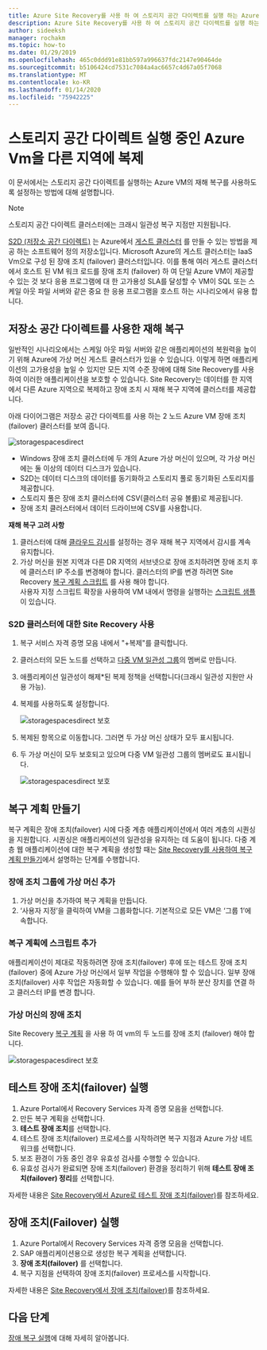 ```yaml
---
title: Azure Site Recovery를 사용 하 여 스토리지 공간 다이렉트를 실행 하는 Azure Vm 복제
description: Azure Site Recovery를 사용 하 여 스토리지 공간 다이렉트를 실행 하는 Azure Vm을 복제 하는 방법을 알아봅니다.
author: sideeksh
manager: rochakm
ms.topic: how-to
ms.date: 01/29/2019
ms.openlocfilehash: 465c0ddd91e81bb597a996637fdc2147e90464de
ms.sourcegitcommit: b5106424cd7531c7084a4ac6657c4d67a05f7068
ms.translationtype: MT
ms.contentlocale: ko-KR
ms.lasthandoff: 01/14/2020
ms.locfileid: "75942225"
---
```

# <a name="replicate-azure-vms-running-storage-spaces-direct-to-another-region"></a>스토리지 공간 다이렉트 실행 중인 Azure Vm을 다른 지역에 복제

이 문서에서는 스토리지 공간 다이렉트를 실행하는 Azure VM의 재해 복구를 사용하도록 설정하는 방법에 대해 설명합니다.

>[!NOTE]
>스토리지 공간 다이렉트 클러스터에는 크래시 일관성 복구 지점만 지원됩니다.
>

[S2D (저장소 공간 다이렉트)](https://docs.microsoft.com/windows-server/storage/storage-spaces/deploy-storage-spaces-direct) 는 Azure에서 [게스트 클러스터](https://blogs.msdn.microsoft.com/clustering/2017/02/14/deploying-an-iaas-vm-guest-clusters-in-microsoft-azure) 를 만들 수 있는 방법을 제공 하는 소프트웨어 정의 저장소입니다.  Microsoft Azure의 게스트 클러스터는 IaaS Vm으로 구성 된 장애 조치 (failover) 클러스터입니다. 이를 통해 여러 게스트 클러스터에서 호스트 된 VM 워크 로드를 장애 조치 (failover) 하 여 단일 Azure VM이 제공할 수 있는 것 보다 응용 프로그램에 대 한 고가용성 SLA를 달성할 수 VM이 SQL 또는 스케일 아웃 파일 서버와 같은 중요 한 응용 프로그램을 호스트 하는 시나리오에서 유용 합니다.

## <a name="disaster-recovery-with-storage-spaces-direct"></a>저장소 공간 다이렉트를 사용한 재해 복구

일반적인 시나리오에서는 스케일 아웃 파일 서버와 같은 애플리케이션의 복원력을 높이기 위해 Azure에 가상 머신 게스트 클러스터가 있을 수 있습니다. 이렇게 하면 애플리케이션의 고가용성을 높일 수 있지만 모든 지역 수준 장애에 대해 Site Recovery를 사용하여 이러한 애플리케이션을 보호할 수 있습니다. Site Recovery는 데이터를 한 지역에서 다른 Azure 지역으로 복제하고 장애 조치 시 재해 복구 지역에 클러스터를 제공합니다.

아래 다이어그램은 저장소 공간 다이렉트를 사용 하는 2 노드 Azure VM 장애 조치 (failover) 클러스터를 보여 줍니다.

![storagespacesdirect](./media/azure-to-azure-how-to-enable-replication-s2d-vms/storagespacedirect.png)

 
- Windows 장애 조치 클러스터에 두 개의 Azure 가상 머신이 있으며, 각 가상 머신에는 둘 이상의 데이터 디스크가 있습니다.
- S2D는 데이터 디스크의 데이터를 동기화하고 스토리지 풀로 동기화된 스토리지를 제공합니다.
- 스토리지 풀은 장애 조치 클러스터에 CSV(클러스터 공유 볼륨)로 제공됩니다.
- 장애 조치 클러스터에서 데이터 드라이브에 CSV를 사용합니다.

**재해 복구 고려 사항**

1. 클러스터에 대해 [클라우드 감시](https://docs.microsoft.com/windows-server/failover-clustering/deploy-cloud-witness#CloudWitnessSetUp)를 설정하는 경우 재해 복구 지역에서 감시를 계속 유지합니다.
2. 가상 머신을 원본 지역과 다른 DR 지역의 서브넷으로 장애 조치하려면 장애 조치 후에 클러스터 IP 주소를 변경해야 합니다.  클러스터의 IP를 변경 하려면 Site Recovery [복구 계획 스크립트](https://docs.microsoft.com/azure/site-recovery/site-recovery-runbook-automation) 를 사용 해야 합니다.</br>
사용자 지정 스크립트 확장을 사용하여 VM 내에서 명령을 실행하는 [스크립트 샘플](https://github.com/krnese/azure-quickstart-templates/blob/master/asr-automation-recovery/scripts/ASR-Wordpress-ChangeMysqlConfig.ps1)이 있습니다. 

### <a name="enabling-site-recovery-for-s2d-cluster"></a>S2D 클러스터에 대한 Site Recovery 사용

1. 복구 서비스 자격 증명 모음 내에서 "+복제"를 클릭합니다.
1. 클러스터의 모든 노드를 선택하고 [다중 VM 일관성 그룹](https://docs.microsoft.com/azure/site-recovery/azure-to-azure-common-questions#multi-vm-consistency)의 멤버로 만듭니다.
1. 애플리케이션 일관성이 해제*된 복제 정책을 선택합니다(크래시 일관성 지원만 사용 가능).
1. 복제를 사용하도록 설정합니다.

   ![storagespacesdirect 보호](./media/azure-to-azure-how-to-enable-replication-s2d-vms/multivmgroup.png)

2. 복제된 항목으로 이동합니다. 그러면 두 가상 머신 상태가 모두 표시됩니다. 
3. 두 가상 머신이 모두 보호되고 있으며 다중 VM 일관성 그룹의 멤버로도 표시됩니다.

   ![storagespacesdirect 보호](./media/azure-to-azure-how-to-enable-replication-s2d-vms/storagespacesdirectgroup.PNG)

## <a name="creating-a-recovery-plan"></a>복구 계획 만들기
복구 계획은 장애 조치(failover) 시에 다중 계층 애플리케이션에서 여러 계층의 시퀀싱을 지원합니다. 시퀀싱은 애플리케이션의 일관성을 유지하는 데 도움이 됩니다. 다중 계층 웹 애플리케이션에 대한 복구 계획을 생성할 때는 [Site Recovery를 사용하여 복구 계획 만들기](site-recovery-create-recovery-plans.md)에서 설명하는 단계를 수행합니다.

### <a name="adding-virtual-machines-to-failover-groups"></a>장애 조치 그룹에 가상 머신 추가

1.  가상 머신을 추가하여 복구 계획을 만듭니다.
2.  ‘사용자 지정’을 클릭하여 VM을 그룹화합니다. 기본적으로 모든 VM은 ‘그룹 1’에 속합니다.


### <a name="add-scripts-to-the-recovery-plan"></a>복구 계획에 스크립트 추가
애플리케이션이 제대로 작동하려면 장애 조치(failover) 후에 또는 테스트 장애 조치(failover) 중에 Azure 가상 머신에서 일부 작업을 수행해야 할 수 있습니다. 일부 장애 조치(failover) 사후 작업은 자동화할 수 있습니다. 예를 들어 부하 분산 장치를 연결 하 고 클러스터 IP를 변경 합니다.


### <a name="failover-of-the-virtual-machines"></a>가상 머신의 장애 조치 
Site Recovery [복구 계획](https://docs.microsoft.com/azure/site-recovery/site-recovery-create-recovery-plans) 을 사용 하 여 vm의 두 노드를 장애 조치 (failover) 해야 합니다. 

![storagespacesdirect 보호](./media/azure-to-azure-how-to-enable-replication-s2d-vms/recoveryplan.PNG)

## <a name="run-a-test-failover"></a>테스트 장애 조치(failover) 실행
1.  Azure Portal에서 Recovery Services 자격 증명 모음을 선택합니다.
2.  만든 복구 계획을 선택합니다.
3.  **테스트 장애 조치**를 선택합니다.
4.  테스트 장애 조치(failover) 프로세스를 시작하려면 복구 지점과 Azure 가상 네트워크를 선택합니다.
5.  보조 환경이 가동 중인 경우 유효성 검사를 수행할 수 있습니다.
6.  유효성 검사가 완료되면 장애 조치(failover) 환경을 정리하기 위해 **테스트 장애 조치(failover) 정리**를 선택합니다.

자세한 내용은 [Site Recovery에서 Azure로 테스트 장애 조치(failover)](site-recovery-test-failover-to-azure.md)를 참조하세요.

## <a name="run-a-failover"></a>장애 조치(Failover) 실행

1.  Azure Portal에서 Recovery Services 자격 증명 모음을 선택합니다.
2.  SAP 애플리케이션용으로 생성한 복구 계획을 선택합니다.
3.  **장애 조치(failover)** 를 선택합니다.
4.  복구 지점을 선택하여 장애 조치(failover) 프로세스를 시작합니다.

자세한 내용은 [Site Recovery에서 장애 조치(failover)](site-recovery-failover.md)를 참조하세요.
## <a name="next-steps"></a>다음 단계

[장애 복구 실행](https://docs.microsoft.com/azure/site-recovery/azure-to-azure-tutorial-failover-failback)에 대해 자세히 알아봅니다.
